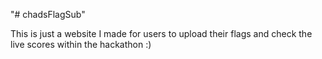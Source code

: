 "# chadsFlagSub" 

This is just a website I made for users to upload their flags and check the live scores within the hackathon :)
